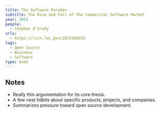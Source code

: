 ```yaml
---
title: The Software Paradox
subtitle: The Rise and Fall of the Commercial Software Market
year: 2015
people:
  - Stephen O'Grady
urls:
  - https://lccn.loc.gov/2015509255
tags:
  - Open Source
  - Business
  - Software
type: book
---
```


## Notes
- Really thin argumentation for its core thesis.
- A few neat tidbits about specific products, projects, and companies.
- Summarizes pressure toward open source development.
